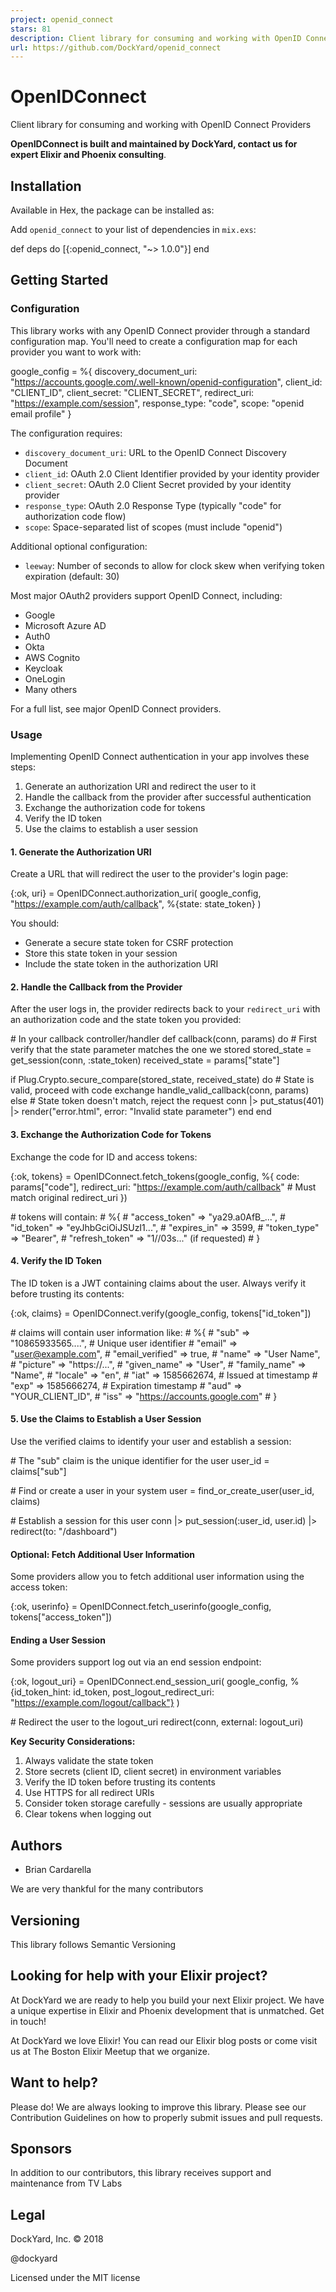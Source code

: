 ```yaml
---
project: openid_connect
stars: 81
description: Client library for consuming and working with OpenID Connect Providers
url: https://github.com/DockYard/openid_connect
---
```


OpenIDConnect
=============

Client library for consuming and working with OpenID Connect Providers

**OpenIDConnect is built and maintained by DockYard, contact us for expert Elixir and Phoenix consulting**.

Installation
------------

Available in Hex, the package can be installed as:

Add `openid_connect` to your list of dependencies in `mix.exs`:

def deps do
  \[{:openid\_connect, "~> 1.0.0"}\]
end

Getting Started
---------------

### Configuration

This library works with any OpenID Connect provider through a standard configuration map. You'll need to create a configuration map for each provider you want to work with:

google\_config \= %{
  discovery\_document\_uri: "https://accounts.google.com/.well-known/openid-configuration",
  client\_id: "CLIENT\_ID",
  client\_secret: "CLIENT\_SECRET",
  redirect\_uri: "https://example.com/session",
  response\_type: "code",
  scope: "openid email profile"
}

The configuration requires:

-   `discovery_document_uri`: URL to the OpenID Connect Discovery Document
-   `client_id`: OAuth 2.0 Client Identifier provided by your identity provider
-   `client_secret`: OAuth 2.0 Client Secret provided by your identity provider
-   `response_type`: OAuth 2.0 Response Type (typically "code" for authorization code flow)
-   `scope`: Space-separated list of scopes (must include "openid")

Additional optional configuration:

-   `leeway`: Number of seconds to allow for clock skew when verifying token expiration (default: 30)

Most major OAuth2 providers support OpenID Connect, including:

-   Google
-   Microsoft Azure AD
-   Auth0
-   Okta
-   AWS Cognito
-   Keycloak
-   OneLogin
-   Many others

For a full list, see major OpenID Connect providers.

### Usage

Implementing OpenID Connect authentication in your app involves these steps:

1.  Generate an authorization URI and redirect the user to it
2.  Handle the callback from the provider after successful authentication
3.  Exchange the authorization code for tokens
4.  Verify the ID token
5.  Use the claims to establish a user session

#### 1\. Generate the Authorization URI

Create a URL that will redirect the user to the provider's login page:

{:ok, uri} \= OpenIDConnect.authorization\_uri(
  google\_config,
  "https://example.com/auth/callback",
  %{state: state\_token}
)

You should:

-   Generate a secure state token for CSRF protection
-   Store this state token in your session
-   Include the state token in the authorization URI

#### 2\. Handle the Callback from the Provider

After the user logs in, the provider redirects back to your `redirect_uri` with an authorization code and the state token you provided:

\# In your callback controller/handler
def callback(conn, params) do
  \# First verify that the state parameter matches the one we stored
  stored\_state \= get\_session(conn, :state\_token)
  received\_state \= params\["state"\]
  
  if Plug.Crypto.secure\_compare(stored\_state, received\_state) do
    \# State is valid, proceed with code exchange
    handle\_valid\_callback(conn, params)
  else
    \# State token doesn't match, reject the request
    conn
    |> put\_status(401)
    |> render("error.html", error: "Invalid state parameter")
  end
end

#### 3\. Exchange the Authorization Code for Tokens

Exchange the code for ID and access tokens:

{:ok, tokens} \= OpenIDConnect.fetch\_tokens(google\_config, %{
  code: params\["code"\],
  redirect\_uri: "https://example.com/auth/callback"  \# Must match original redirect\_uri
})

\# tokens will contain:
\# %{
\#   "access\_token" => "ya29.a0AfB\_...",
\#   "id\_token" => "eyJhbGciOiJSUzI1...",
\#   "expires\_in" => 3599,
\#   "token\_type" => "Bearer",
\#   "refresh\_token" => "1//03s..." (if requested)
\# }

#### 4\. Verify the ID Token

The ID token is a JWT containing claims about the user. Always verify it before trusting its contents:

{:ok, claims} \= OpenIDConnect.verify(google\_config, tokens\["id\_token"\])

\# claims will contain user information like:
\# %{
\#   "sub" => "10865933565....",  # Unique user identifier
\#   "email" => "user@example.com",
\#   "email\_verified" => true,
\#   "name" => "User Name",
\#   "picture" => "https://...",
\#   "given\_name" => "User",
\#   "family\_name" => "Name",
\#   "locale" => "en",
\#   "iat" => 1585662674,  # Issued at timestamp
\#   "exp" => 1585666274,  # Expiration timestamp
\#   "aud" => "YOUR\_CLIENT\_ID",
\#   "iss" => "https://accounts.google.com"
\# }

#### 5\. Use the Claims to Establish a User Session

Use the verified claims to identify your user and establish a session:

\# The "sub" claim is the unique identifier for the user
user\_id \= claims\["sub"\]

\# Find or create a user in your system
user \= find\_or\_create\_user(user\_id, claims)

\# Establish a session for this user
conn
|> put\_session(:user\_id, user.id)
|> redirect(to: "/dashboard")

#### Optional: Fetch Additional User Information

Some providers allow you to fetch additional user information using the access token:

{:ok, userinfo} \= OpenIDConnect.fetch\_userinfo(google\_config, tokens\["access\_token"\])

#### Ending a User Session

Some providers support log out via an end session endpoint:

{:ok, logout\_uri} \= OpenIDConnect.end\_session\_uri(
  google\_config,
  %{id\_token\_hint: id\_token, post\_logout\_redirect\_uri: "https://example.com/logout/callback"}
)

\# Redirect the user to the logout\_uri
redirect(conn, external: logout\_uri)

**Key Security Considerations:**

1.  Always validate the state token
2.  Store secrets (client ID, client secret) in environment variables
3.  Verify the ID token before trusting its contents
4.  Use HTTPS for all redirect URIs
5.  Consider token storage carefully - sessions are usually appropriate
6.  Clear tokens when logging out

Authors
-------

-   Brian Cardarella

We are very thankful for the many contributors

Versioning
----------

This library follows Semantic Versioning

Looking for help with your Elixir project?
------------------------------------------

At DockYard we are ready to help you build your next Elixir project. We have a unique expertise in Elixir and Phoenix development that is unmatched. Get in touch!

At DockYard we love Elixir! You can read our Elixir blog posts or come visit us at The Boston Elixir Meetup that we organize.

Want to help?
-------------

Please do! We are always looking to improve this library. Please see our Contribution Guidelines on how to properly submit issues and pull requests.

Sponsors
--------

In addition to our contributors, this library receives support and maintenance from TV Labs

Legal
-----

DockYard, Inc. © 2018

@dockyard

Licensed under the MIT license
